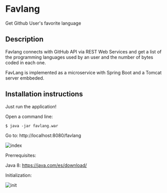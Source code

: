 # Favlang
Get Github User's favorite language

## Description
Favlang connects with GitHub API via REST Web Services and get a list of the programming languages used by an user and the number of bytes coded in each one.

FavLang is implemented as a microservice with Spring Boot and a Tomcat server embbeded. 

## Installation instructions

Just run the application!

Open a command line: 
```shell
$ java -jar favlang.war
```
Go to:
http://localhost:8080/favlang

![index](https://cloud.githubusercontent.com/assets/27009446/24830573/1985c3aa-1c89-11e7-94a4-229d1d6eca15.PNG)

Prerrequisites:

Java 8: https://java.com/es/download/

Initialization:

![init](https://cloud.githubusercontent.com/assets/27009446/24830334/6b07892a-1c84-11e7-96ca-8aff3bf3cc09.PNG)


